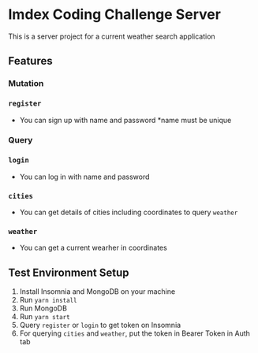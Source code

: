 # Imdex Coding Challenge Server
This is a server project for a current weather search application

## Features
### Mutation
### `register`
- You can sign up with name and password *name must be unique
### Query
### `login`
- You can log in with name and password
### `cities`
- You can get details of cities including coordinates to query `weather`
### `weather`
- You can get a current wearher in coordinates

## Test Environment Setup
1. Install Insomnia and MongoDB on your machine
2. Run `yarn install`
3. Run MongoDB
4. Run `yarn start`
5. Query `register` or `login` to get token on Insomnia
6. For querying `cities` and `weather`, put the token in Bearer Token in Auth tab
